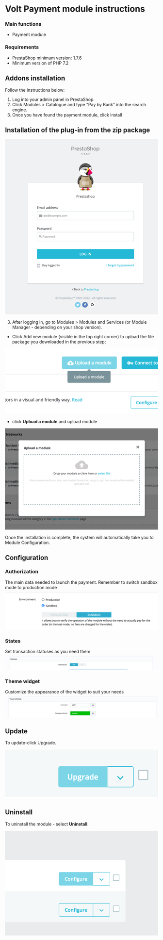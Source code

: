 # Volt Payment module instructions

### Main functions
- Payment module

### Requirements
- PrestaShop minimum version: 1.7.6
- Minimum version of PHP 7.2

## Addons installation
Follow the instructions below:

1. Log into your admin panel in PrestaShop.
2. Click Modules > Catalogue and type "Pay by Bank" into the search engine.
3. Once you have found the payment module, click Install

## Installation of the plug-in from the zip package

![Login](views/img/help/install-login.png)

3) After logging in, go to Modules > Modules and Services (or Module Manager - depending on your shop version).
- Click Add new module (visible in the top right corner) to upload the file package you downloaded in the previous step;

![Add module](views/img/help/install-upload-button.png)

- click **Upload a module** and upload module

![Upload module](views/img/help/install-upload-modal.png)

Once the installation is complete, the system will automatically take you to Module Configuration.


## Configuration

### Authorization
The main data needed to launch the payment. Remember to switch sandbox mode to production mode
![Authorization](views/img/help/module-env.png)

### States
Set transaction statuses as you need them
![States](views/img/help/module-states.png)

### Theme widget
Customize the appearance of the widget to suit your needs
![Theme widget](views/img/help/module-custom-theme.png)

## Update
To update-click Upgrade.

![Upgrade](views/img/help/upgrade.png)

## Uninstall
To uninstall the module - select **Uninstall**.

![Uninstall](views/img/help/configure.png)


